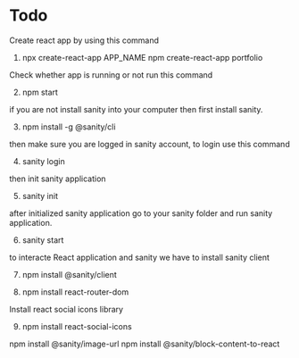# Todo



Create react app by using this command

1) npx create-react-app APP_NAME
npm create-react-app portfolio

Check whether app is running or not run this command

2) npm start

if you are not install sanity into your computer then first install sanity.

3) npm install -g @sanity/cli

then make sure you are logged in sanity account, to login use this command

4) sanity login

then init sanity application 

5) sanity init

after initialized sanity application go to your sanity folder and run sanity application.

6) sanity start


to interacte React application and sanity we have to install sanity client

7) npm install @sanity/client



8) npm install react-router-dom

Install react social icons library

9) npm install react-social-icons



npm install @sanity/image-url
npm install @sanity/block-content-to-react